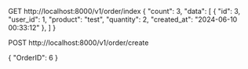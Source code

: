 GET http://localhost:8000/v1/order/index
{
   "count": 3,
   "data": [
   {
      "id": 3,
      "user_id": 1,
      "product": "test",
      "quantity": 2,
      "created_at": "2024-06-10 00:33:12"
   },
   ]
}



POST http://localhost:8000/v1/order/create

{
   "OrderID": 6
}